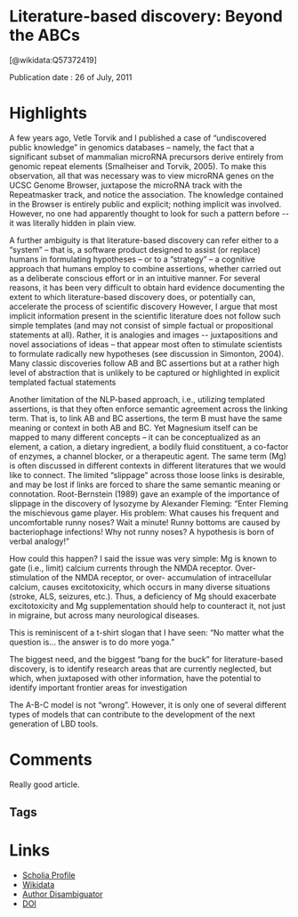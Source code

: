 
Literature-based discovery: Beyond the ABCs
===========================================
  
  [@wikidata:Q57372419]  
  
Publication date : 26 of July, 2011  

# Highlights
A few years ago, Vetle Torvik and I published a case of “undiscovered public
knowledge” in genomics databases – namely, the fact that a significant subset of
mammalian microRNA precursors derive entirely from genomic repeat elements
(Smalheiser and Torvik, 2005). To make this observation, all that was necessary was to
view microRNA genes on the UCSC Genome Browser, juxtapose the microRNA track
with the Repeatmasker track, and notice the association. The knowledge contained in the
Browser is entirely public and explicit; nothing implicit was involved. However, no one
had apparently thought to look for such a pattern before -- it was literally hidden in plain
view.

A further ambiguity is that literature-based discovery can refer either to a “system” –
that is, a software product designed to assist (or replace) humans in formulating
hypotheses – or to a “strategy” – a cognitive approach that humans employ to combine
assertions, whether carried out as a deliberate conscious effort or in an intuitive manner.
For several reasons, it has been very difficult to obtain hard evidence documenting the
extent to which literature-based discovery does, or potentially can, accelerate the process
of scientific discovery
However, I argue that most implicit information present in the scientific literature does
not follow such simple templates (and may not consist of simple factual or propositional
statements at all). Rather, it is analogies and images -- juxtapositions and novel
associations of ideas – that appear most often to stimulate scientists to formulate radically
new hypotheses (see discussion in Simonton, 2004). Many classic discoveries follow AB
and BC assertions but at a rather high level of abstraction that is unlikely to be captured
or highlighted in explicit templated factual statements


Another limitation of the NLP-based approach, i.e., utilizing templated assertions, is
that they often enforce semantic agreement across the linking term. That is, to link AB
and BC assertions, the term B must have the same meaning or context in both AB and
BC. Yet Magnesium itself can be mapped to many different concepts – it can be
conceptualized as an element, a cation, a dietary ingredient, a bodily fluid constituent, a
co-factor of enzymes, a channel blocker, or a therapeutic agent. The same term (Mg) is
often discussed in different contexts in different literatures that we would like to connect.
The limited “slippage” across those loose links is desirable, and may be lost if links are
forced to share the same semantic meaning or connotation. Root-Bernstein (1989) gave
an example of the importance of slippage in the discovery of lysozyme by Alexander
Fleming: “Enter Fleming the mischievous game player. His problem: What causes his
frequent and uncomfortable runny noses? Wait a minute! Runny bottoms are caused by
bacteriophage infections! Why not runny noses? A hypothesis is born of verbal analogy!”


How could this happen? I said the issue was very simple: Mg is known to gate (i.e., limit) calcium
currents through the NMDA receptor. Over-stimulation of the NMDA receptor, or over-
accumulation of intracellular calcium, causes excitotoxicity, which occurs in many
diverse situations (stroke, ALS, seizures, etc.). Thus, a deficiency of Mg should
exacerbate excitotoxicity and Mg supplementation should help to counteract it, not just in
migraine, but across many neurological diseases.


This is reminiscent of a t-shirt slogan that I
have seen: “No matter what the question is… the answer is to do more yoga.”

The biggest need, and the biggest “bang for the buck” for literature-based
discovery, is to identify research areas that are currently neglected, but which, when
juxtaposed with other information, have the potential to identify important frontier areas
for investigation

The A-B-C model is not “wrong”. However, it is only one of several different types of
models that can contribute to the development of the next generation of LBD tools.


# Comments

Really good article. 


## Tags

# Links
  
 * [Scholia Profile](https://scholia.toolforge.org/work/Q57372419)  
 * [Wikidata](https://www.wikidata.org/wiki/Q57372419)  
 * [Author Disambiguator](https://author-disambiguator.toolforge.org/work_item_oauth.php?id=Q57372419&batch_id=&match=1&author_list_id=&doit=Get+author+links+for+work)  
 * [DOI](https://doi.org/10.1002/ASI.21599)  

